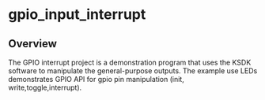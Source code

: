 # gpio_input_interrupt

## Overview
The GPIO interrupt project is a demonstration program that uses the KSDK software to manipulate the general-purpose
outputs. The example use LEDs demonstrates GPIO API for gpio pin manipulation (init, write,toggle,interrupt).
